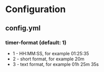 # Configuration

## config.yml

### timer-format (default: 1)

* 1 - HH:MM:SS, for example 01:25:35
* 2 - short format, for example 20m
* 3 - text format, for example 01h 25m 35s